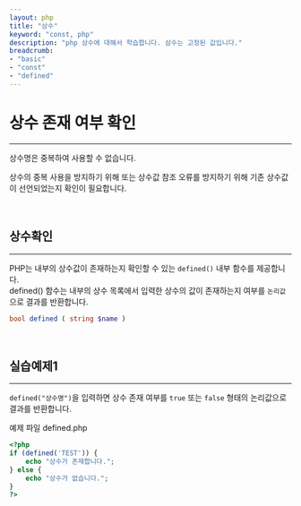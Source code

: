 ```yaml
---
layout: php
title: "상수"
keyword: "const, php"
description: "php 상수에 대해서 학습합니다. 삼수는 고정된 값입니다."
breadcrumb:
- "basic"
- "const"
- "defined"
---
```


# 상수 존재 여부 확인
---
상수명은 중복하여 사용할 수 없습니다.  


상수의 중복 사용을 방지하기 위해 또는 상수값 참조 오류를 방지하기 위해 기존 상수값이 선언되었는지 확인이 필요합니다.

<br>

## 상수확인
---
PHP는 내부의 상수값이 존재하는지 확인할 수 있는 `defined()` 내부 함수를 제공합니다.  
defined() 함수는 내부의 상수 목록에서 입력한 상수의 값이 존재하는지 여부를 `논리값`으로 결과를 반환합니다.

```php
bool defined ( string $name )
```

<br>

## 실습예제1
---
`defined("상수명")`을 입력하면 상수 존재 여부를 `true` 또는 `false` 형태의 논리값으로 결과를 반환합니다.

예제 파일 defined.php
```php
<?php
if (defined('TEST')) {
	echo "상수가 존재합니다.";
} else {
	echo "상수가 없습니다.";
}
?> 
```